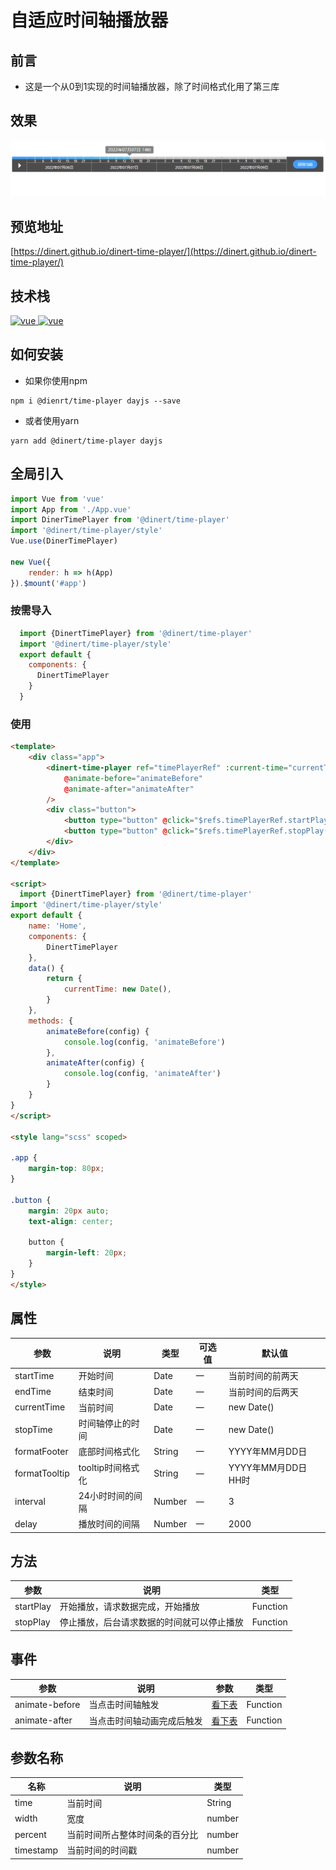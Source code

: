# 自适应时间轴播放器

## 前言
- 这是一个从0到1实现的时间轴播放器，除了时间格式化用了第三库

## 效果
![image](/src/assets/gif/time-player.gif)

## 预览地址
[https://dinert.github.io/dinert-time-player/](https://dinert.github.io/dinert-time-player/)

## 技术栈
<a href="https://github.com/vuejs/vue/tree/v2.6.14">
  <img src="https://img.shields.io/badge/vue-2.16.4-brightgreen" alt="vue">
</a>
<a href="https://dayjs.gitee.io/zh-CN/">
  <img src="https://img.shields.io/badge/dayjs-1.11.3-brightgreen" alt="vue">
</a>

## 如何安装
* 如果你使用npm
```shell
npm i @dienrt/time-player dayjs --save
```
* 或者使用yarn
```shell
yarn add @dinert/time-player dayjs
```

## 全局引入

```js
import Vue from 'vue'
import App from './App.vue'
import DinerTimePlayer from '@dinert/time-player'
import '@dinert/time-player/style'
Vue.use(DinerTimePlayer)

new Vue({
    render: h => h(App)
}).$mount('#app')

```

### 按需导入
```js
  import {DinertTimePlayer} from '@dinert/time-player'
  import '@dinert/time-player/style'
  export default {
    components: {
      DinertTimePlayer
    }
  }

```

### 使用
```html
<template>
    <div class="app">
        <dinert-time-player ref="timePlayerRef" :current-time="currentTime"
            @animate-before="animateBefore"
            @animate-after="animateAfter"
        />
        <div class="button">
            <button type="button" @click="$refs.timePlayerRef.startPlay()">开始播放</button>
            <button type="button" @click="$refs.timePlayerRef.stopPlay()">停止播放</button>
        </div>
    </div>
</template>

<script>
  import {DinertTimePlayer} from '@dinert/time-player'
import '@dinert/time-player/style'
export default {
    name: 'Home',
    components: {
        DinertTimePlayer
    },
    data() {
        return {
            currentTime: new Date(),
        }
    },
    methods: {
        animateBefore(config) {
            console.log(config, 'animateBefore')
        },
        animateAfter(config) {
            console.log(config, 'animateAfter')
        }
    }
}
</script>

<style lang="scss" scoped>

.app {
    margin-top: 80px;
}

.button {
    margin: 20px auto;
    text-align: center;

    button {
        margin-left: 20px;
    }
}
</style>

```

## 属性
| 参数          | 说明              | 类型   | 可选值 | 默认值              |
| ------------- | ----------------- | ------ | ------ | ------------------- |
| startTime     | 开始时间          | Date   | 一     | 当前时间的前两天    |
| endTime       | 结束时间          | Date   | 一     | 当前时间的后两天    |
| currentTime   | 当前时间          | Date   | 一     | new Date()          |
| stopTime      | 时间轴停止的时间  | Date   | 一     | new Date()          |
| formatFooter  | 底部时间格式化    | String | 一     | YYYY年MM月DD日      |
| formatTooltip | tooltip时间格式化 | String | 一     | YYYY年MM月DD日 HH时 |
| interval      | 24小时时间的间隔  | Number | 一     | 3                   |
| delay         | 播放时间的间隔    | Number | 一     | 2000                |
## 方法
| 参数      | 说明                                       | 类型     |
| --------- | ------------------------------------------ | -------- |
| startPlay | 开始播放，请求数据完成，开始播放           | Function |
| stopPlay  | 停止播放，后台请求数据的时间就可以停止播放 | Function |


## 事件
| 参数           | 说明                       | 参数                           | 类型     |
| -------------- | -------------------------- | ------------------------------ | -------- |
| animate-before | 当点击时间轴触发           | [看下表](./README.md#参数名称) | Function |
| animate-after  | 当点击时间轴动画完成后触发 | [看下表](./README.md#参数名称) | Function |

## 参数名称
| 名称      | 说明                           | 类型   |
| --------- | ------------------------------ | ------ |
| time      | 当前时间                       | String |
| width     | 宽度                           | number |
| percent   | 当前时间所占整体时间条的百分比 | number |
| timestamp | 当前时间的时间戳               | number |



